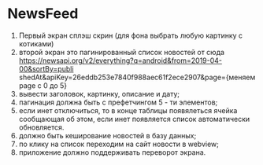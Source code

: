 # NewsFeed

1. Первый экран сплэш скрин (для фона выбрать любую картинку с
котиками)
2. второй экран это пагинированный список новостей от сюда
https://newsapi.org/v2/everything?q=android&from=2019-04-00&sortBy=publi shedAt&apiKey=26eddb253e7840f988aec61f2ece2907&page={​меняем page c 0 до 5}
3. вывести заголовок, картинку, описание и дату;
4. пагинация должна быть с префетчингом 5 - ти элементов;
5. если инет отключиться, то в конце таблицы появялеться ячейка сообщающая об этом, если инет появляется список автоматически обновляется.
6. должно быть кеширование новостей в базу данных;
7. по клику на список переходим на сайт новости в webview;
8. приложение должно поддерживать переворот экрана.
